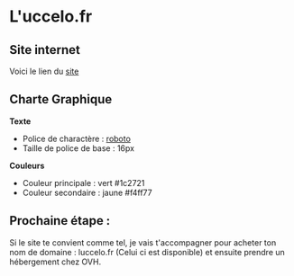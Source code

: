 # L'uccelo.fr

## Site internet

Voici le lien du [site](https://bcollignonecv.github.io/luccelo/)

## Charte Graphique

__Texte__
* Police de charactère : [roboto](https://fonts.google.com/specimen/Roboto)
* Taille de police de base : 16px

__Couleurs__
* Couleur principale : vert #1c2721
* Couleur secondaire : jaune #f4ff77


## Prochaine étape :

Si le site te convient comme tel, je vais t'accompagner pour acheter ton nom de domaine : luccelo.fr (Celui ci est disponible) et ensuite prendre un hébergement chez OVH.